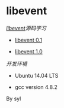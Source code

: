 libevent
========

*[libevent](http://libevent.org/)源码学习*

* [libevent 0.1](http://libevent.org/old-releases.html#0.x)

* [libevent 1.0](http://libevent.org/old-releases.html#1.0)

*开发环境*

* Ubuntu 14.04 LTS

* gcc version 4.8.2

By syl
